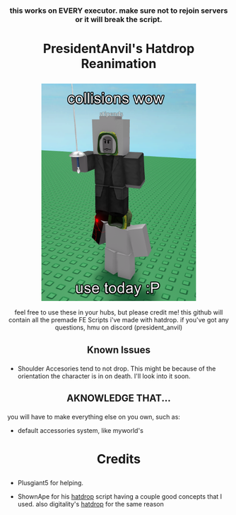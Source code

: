 ### <p align="center">this works on EVERY executor. make sure not to rejoin servers or it will break the script.</p>

# <p align="center">PresidentAnvil's Hatdrop Reanimation</p>
<p align="center"><img src="./videos/78i9Kia.png" alt="drawing" width="350"/></p>

<p align="center">feel free to use these in your hubs, but please credit me! this github will contain all the premade FE Scripts i've made with hatdrop. if you've got any questions, hmu on discord (president_anvil)</p>

## <p align="center">Known Issues</p>
- Shoulder Accesories tend to not drop. This might be because of the orientation the character is in on death. I'll look into it soon.

## <p align="center">AKNOWLEDGE THAT...</p>
you will have to make everything else on you own, such as:
- default accessories system, like myworld's

# <p align="center">Credits</p>
- Plusgiant5 for helping.</p>
- ShownApe for his <a href="https://github.com/ShownApe/hatdrop">hatdrop</a> script having a couple good concepts that I used. also digitality's <a href="https://github.com/PresidentAnvil/hatdrop">hatdrop</a> for the same reason</p>

